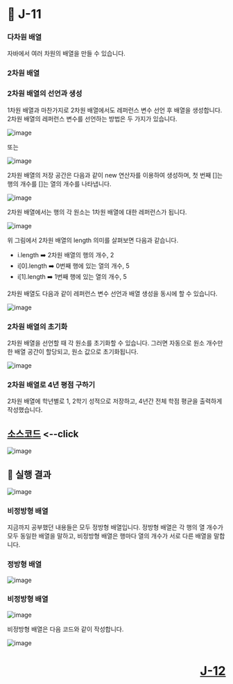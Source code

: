 # 📖 J-11

### 다차원 배열

자바에서 여러 차원의 배열을 만들 수 있습니다. 

### 2차원 배열

### 2차원 배열의 선언과 생성

1차원 배열과 마찬가지로 2차원 배열에서도 레퍼런스 변수 선언 후 배열을 생성합니다. 2차원 배열의 레퍼런스 변수를 선언하는 방법은 두 가지가 있습니다.

![image](https://github.com/user-attachments/assets/f3802ea3-714e-45dd-ad9a-62c6fccde48f)

또는

![image](https://github.com/user-attachments/assets/0c58d8aa-ad6f-451d-adf2-0431f489f46a)

2차원 배열의 저장 공간은 다음과 같이 new 연산자를 이용하여 생성하며, 첫 번째 []는 행의 개수를 []는 열의 개수를 나타냅니다.

![image](https://github.com/user-attachments/assets/62e850c2-42f8-438f-90d8-d215a3080f03)

2차원 배열에서는 행의 각 원소는 1차원 배열에 대한 레퍼런스가 됩니다.

![image](https://github.com/user-attachments/assets/46851af1-7133-4c23-b6ee-783b7157eb75)

위 그림에서 2차원 배열의 length 의미를 살펴보면 다음과 같습니다.

* i.length ➡️ 2차원 배열의 행의 개수, 2
* i[0].length ➡️ 0번째 행에 있는 열의 개수, 5
* i[1].length ➡️ 1번째 행에 있는 열의 개수, 5

2차원 배열도 다음과 같이 레퍼런스 변수 선언과 배열 생성을 동시에 할 수 있습니다.

![image](https://github.com/user-attachments/assets/c1f0c568-a8ed-47d9-945c-594308ee3bbf)

### 2차원 배열의 초기화

2차원 배열을 선언할 때 각 원소를 초기화할 수 있습니다. 그러면 자동으로 원소 개수만한 배열 공간이 할당되고, 원소 값으로 초기화됩니다.

![image](https://github.com/user-attachments/assets/e6a86aa6-cf9e-430e-84a0-12a2be550885)

### 2차원 배열로 4년 평점 구하기

2차원 배열에 학년별로 1, 2학기 성적으로 저장하고, 4년간 전체 학점 평균을 출력하게 작성했습니다.

[소스코드](./J11_1.java) <--click
---

![image](https://github.com/user-attachments/assets/b3928f81-4df4-47fb-9dd9-9785b95f9950)

📘 실행 결과
---

![image](https://github.com/user-attachments/assets/b8b3e945-eb33-42a6-a3cf-29d37c540167)

### 비정방형 배열

지금까지 공부했던 내용들은 모두 정방형 배열입니다. 정방형 배열은 각 행의 열 개수가 모두 동일한 배열을 말하고, 비정방형 배열은 행마다 열의 개수가 서로 다른 배열을 말합니다.

### 정방형 배열

![image](https://github.com/user-attachments/assets/f8bd9d44-8712-4245-9174-80278fb8f5ab)


### 비정방형 배열

![image](https://github.com/user-attachments/assets/b8fd66c5-9ac6-43b4-95c7-d0c0cc2431a4)

비정방형 배열은 다음 코드와 같이 작성합니다.

![image](https://github.com/user-attachments/assets/4b38bf77-f384-4ce4-a113-6764747071cf)


# <p align="right">[J-12](./J_12.md)</p>

